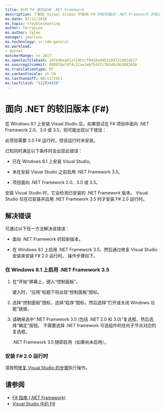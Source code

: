 ```yaml
---
title: 针对 F# 面向旧版 .NET Framework
description: 了解在 Visual Studio 中使用 F# 时如何面向 .NET Framework 的较旧版本。
ms.date: 07/11/2018
ms.topic: troubleshooting
author: TerryGLee
ms.author: tglee
manager: jmartens
ms.technology: vs-ide-general
ms.workload:
- dotnet
monikerRange: vs-2017
ms.openlocfilehash: 18fbd6ea01af196ccf9428a495229972c982a617
ms.sourcegitcommit: 68897da7d74c31ae1ebf5d47c7b5ddc9b108265b
ms.translationtype: HT
ms.contentlocale: zh-CN
ms.lasthandoff: 08/13/2021
ms.locfileid: "122034456"
---
```

# <a name="target-older-versions-of-net-f"></a>面向 .NET 的较旧版本 (F#)

在 Windows 8.1 上安装 Visual Studio 后，如果尝试在 F# 项目中面向 .NET Framework 2.0、3.0 或 3.5，则可能出现以下错误：

此项目需要 2.0 F# 运行时，但该运行时未安装。

已知同时满足以下条件时会出现此错误：

- 已在 Windows 8.1 上安装 Visual Studio。

- 未在安装 Visual Studio 之前启用 .NET Framework 3.5。

- 项目面向 .NET Framework 2.0、3.0 或 3.5。

安装 Visual Studio 时，它会检测已安装的 .NET Framework 版本。 Visual Studio 仅在已安装并启用 .NET Framework 3.5 时才安装 F# 2.0 运行时。

## <a name="resolve-the-error"></a>解决错误

可通过以下任一方法解决该错误：

- 面向 .NET Framework 的较新版本。

- 在 Windows 8.1 上启用 .NET Framework 3.5，然后通过修复 Visual Studio 安装来安装 F# 2.0 运行时。 操作步骤如下。

### <a name="to-enable-the-net-framework-35-on-windows-81"></a>在 Windows 8.1 上启用 .NET Framework 3.5

1. 在“开始”屏幕上，键入“控制面板”。

   键入时，“应用”标题下将出现“控制面板”图标。

2. 选择“控制面板”图标，选择“程序”图标，然后选择“打开或关闭 Windows 功能”链接。

3. 请确保选中“.NET Framework 3.5 (包括 .NET 2.0 和 3.0)”复选框，然后选择“确定”按钮。 不需要选择 .NET framework 可选组件的任何子节点对应的复选框。

   .NET Framework 3.5 随即启用（如果尚未启用）。

### <a name="to-install-the-f-20-runtime"></a>安装 F# 2.0 运行时

请按照[修复 Visual Studio 的步骤](../install/repair-visual-studio.md)执行操作。

## <a name="see-also"></a>请参阅

- [F# 指南 (.NET Framework)](/dotnet/fsharp/)
- [Visual Studio 中的 F#](fsharp-visual-studio.md)
